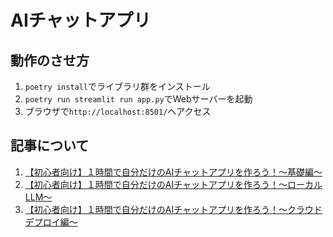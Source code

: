 # AIチャットアプリ

## 動作のさせ方

1. `poetry install`でライブラリ群をインストール
2. `poetry run streamlit run app.py`でWebサーバーを起動
3. ブラウザで`http://localhost:8501/`へアクセス

## 記事について

1. [【初心者向け】１時間で自分だけのAIチャットアプリを作ろう！〜基礎編〜](https://www.tc3.co.jp/make_ai_chat_app_from_scratch/)
2. [【初心者向け】１時間で自分だけのAIチャットアプリを作ろう！〜ローカルLLM〜](https://www.tc3.co.jp/make_ai_chat_app_from_scratch_with_localllm/)
3. [【初心者向け】１時間で自分だけのAIチャットアプリを作ろう！〜クラウドデプロイ編〜](https://www.tc3.co.jp/make_ai_chat_app_from_scratch_deploy_cloud/)
